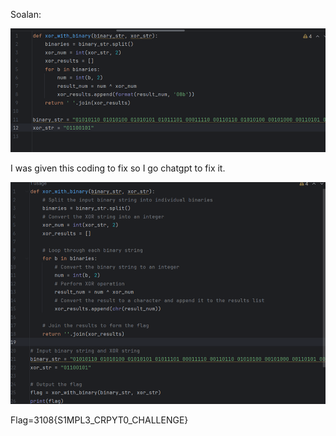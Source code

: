 Soalan:

![tanpa nama 3 soalan](<../screenshots/Tanpa Nama 3.png>)

I was given this coding to fix so I go chatgpt to fix it.

![tanpa nama 3 solve](<../screenshots/tanpa Nama 3(2).png>)

Flag=3108{S1MPL3_CRPYT0_CHALLENGE}